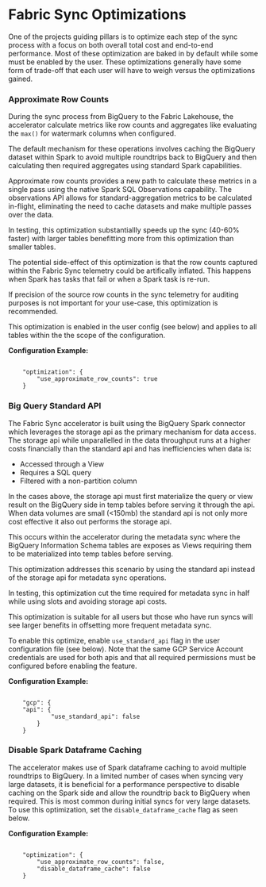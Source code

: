 # Fabric Sync Optimizations

One of the projects guiding pillars is to optimize each step of the sync process with a focus on both overall total cost and end-to-end performance. Most of these optimization are baked in by default while some must be enabled by the user. These optimizations generally have some form of trade-off that each user will have to weigh versus the optimizations gained.

### Approximate Row Counts

During the sync process from BigQuery to the Fabric Lakehouse, the accelerator calculate metrics like row counts and aggregates like evaluating the <code>max()</code> for watermark columns when configured.

The default mechanism for these operations involves caching the BigQuery dataset within Spark to avoid multiple roundtrips back to BigQuery and then calculating then required aggregates using standard Spark capabilities.

Approximate row counts provides a new path to calculate these metrics in a single pass using the native Spark SQL Observations capability. The observations API allows for standard-aggregation metrics to be calculated in-flight, eliminating the need to cache datasets and make multiple passes over the data.

In testing, this optimization substantiallly speeds up the sync (40-60% faster) with larger tables benefitting more from this optimization than smaller tables.

The potential side-effect of this optimization is that the row counts captured within the Fabric Sync telemetry could be artifically inflated. This happens when Spark has tasks that fail or when a Spark task is re-run. 

If precision of the source row counts in the sync telemetry for auditing purposes is not important for your use-case, this optimization is recommended.

This optimization is enabled in the user config (see below) and applies to all tables within the the scope of the configuration.

**Configuration Example:**

<code>
    "optimization": {
        "use_approximate_row_counts": true
    }
</code>

### Big Query Standard API

The Fabric Sync accelerator is built using the BigQuery Spark connector which leverages the storage api as the primary mechanism for data access. The storage api while unparallelled in the data throughput runs at a higher costs financially than the standard api and has inefficiencies when data is:

- Accessed through a View
- Requires a SQL query
- Filtered with a non-partition column

In the cases above, the storage api must first materialize the query or view result on the BigQuery side in temp tables before serving it through the api. When data volumes are small (<150mb) the standard api is not only more cost effective it also out performs the storage api. 

This occurs within the accelerator during the metadata sync where the BigQuery Information Schema tables are exposes as Views requiring them to be materialized into temp tables before serving. 

This optimization addresses this scenario by using the standard api instead of the storage api for metadata sync operations.

In testing, this optimization cut the time required for metadata sync in half while using slots and avoiding storage api costs.

This optimization is suitable for all users but those who have run syncs will see larger benefits in offsetting more frequent metadata sync.

To enable this optimize, enable <code>use_standard_api</code> flag in the user configuration file (see below). Note that the same GCP Service Account credentials are used for both apis and that all required permissions must be configured before enabling the feature.

**Configuration Example:**

<code>
    "gcp": {
    "api": {
            "use_standard_api": false
        }
    }
</code>

### Disable Spark Dataframe Caching
The accelerator makes use of Spark dataframe caching to avoid multiple roundtrips to BigQuery. In a limited number of cases when syncing very large datasets, it is beneficial for a performance perspective to disable caching on the Spark side and allow the roundtrip back to BigQuery when required.
This is most common during initial syncs for very large datasets. To use this optimization, set the <code>disable_dataframe_cache</code> flag as seen below.

**Configuration Example:**

<code>
    "optimization": {
        "use_approximate_row_counts": false,
        "disable_dataframe_cache": false
    }
</code>
